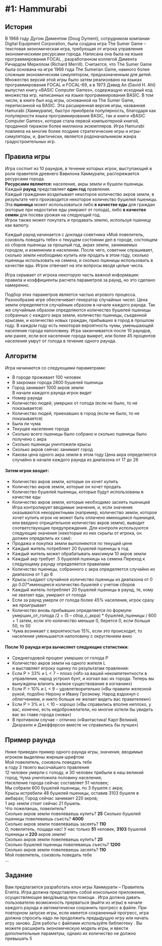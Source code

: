 # #1: Hammurabi

## История
В 1968 году Дугом Диментом (Doug Dyment), сотрудником компании Digital
Equipment Corporation, была создана игра The Sumer Game – текстовая
экономическая игра, требующая от игрока управления экономическими
ресурсами города. Написана она была на языке программирования FOCAL ,
разработанном коллегой Димента Ричардом Мериллом (Richard Merrill).
Считается, что The Sumer Game была основана на игре 1966 года The
Sumerian Game, намного более сложным экономическим симулятором,
предназначенным для детей. Множество версий этой игры было затем
реализовано на языках программирования FOCAL и FOCAL-69, а в 1973
Дэвид Ал (David H. Ahl) выпустил книгу «BASIC Computer Games», содержащую
исходный код множества игр, написанных на языке программирования
BASIC. В том числе, в книге был код игры, основанной на The Sumer Game,
переписанной на BASIC. Эта расширенная версия игры, названная Hamurabi
(Хаммурапи), быстро приобрела популярность, благодаря как
популярности языка программирования BASIC, так и книги «BASIC Computer
Games», которая стала первой компьютерной книгой, проданной тиражом
более миллиона экземпляров. Игра Hamurabi повлияла на многие более
поздние стратегические игры и игры-симуляторы, и, фактически, является
родоначальником жанра градостроительных игр.
## Правила игры
Игра состоит из 10 раундов, в течение которых игрок, выступающий в роли
правителя древнего Вавилона Хаммурапи, распоряжается ресурсами
города.   
**Ресурсами являются:** население, акры земли и бушели пшеницы.  
Каждый **раунд** представляет **один год** правления.   
Каждый гражданин возделывает некоторое количество акров земли, в результате чего
производится некоторое количество бушелей пшеницы.  
Эта **пшеница** может использоваться либо **в качестве еды** для граждан (которые при
недостатке еды умирают от голода), либо **в качестве семян** для посева
урожая на следующий год.  
Игрок также может покупать и продавать землю,
используя пшеницу как валюту.

Каждый раунд начинается с доклада советника «Мой повелитель,
соизволь поведать тебе» о текущем состоянии дел в городе, состоящем из
сборов пшеницы за прошлый год, акрах земли, занимаемых городом, и
изменении в населении. После чего, советник спрашивает, сколько земли
необходимо купить или продать в этом году, сколько пшеницы
использовать на семена, и сколько пшеницы использовать в качестве еды.
Игрок отвечает на эти вопросы вводя целые числа.

Игра скрывает от игрока некоторую часть важной информации: правила и
коэффициенты расчета параметров за раунд, но это сделано намеренно.

Подбор этих параметров является частью игрового процесса.
Разнообразие игре обеспечивает генератор случайных чисел. Цена земли
определяется случайным образом в начале каждого раунда. Так же
случайным образом определяются количество бушелей пшеницы
собранных с каждого акра земли, количество пшеницы, съеденной
крысами, и количество новых граждан, прибывших в город в прошлом году.
В каждом году есть некоторая вероятность чумы, уменьшающей
население города наполовину.
Игра заканчивается после 10 раундов, или ранее, если все население
города вымрет, или более 45 процентов населения умрут от голода в
течение одного раунда.
## Алгоритм
Игра начинается со следующими параметрами:  
- В городе проживает 100 человек  
- В закромах города 2800 бушелей пшеницы  
- Город занимает 1000 акров земли  
В начале каждого раунда игрок видит  
- Номер раунда  
- Количество людей, умерших от голода (если не было, то не
показывается)  
- Количество людей, приехавших в город (если не было, то не
показывается)
- Была ли чума
- Текущее население города
- Сколько всего пшеницы было собрано и сколько пшеницы было
получено с акра
- Сколько пшеницы уничтожили крысы
- Сколько акров сейчас занимает город
- Какова цена одного акра земли в этом году
Цена акра определяется случайно в начале каждого раунда из диапазона
от 17 до 26  
#### Затем игрок вводит:
- Количество акров земли, которые он хочет купить
- Количество акров земли, которые он хочет продать
- Количество бушелей пшеницы, которые будут использованы в
качестве еды
- Количество акров земли, которые необходимо засеять пшеницей
Игра контролирует вводимые значения, и, если значения оказываются
некорректными (например, количество земли, которое хочет купить игрок
не может быть оплачено имеющимся пшеницей, или введено
отрицательное количество акров земли), выводит соответствующие
предупреждения.
Для контроля используются следующие значения (некоторые из них
скрыты от игрока, он должен определить их сам):
- Продажа и покупка земли выполняются по текущей цене
- Каждый житель потребляет 20 бушелей пшеницы в год
- Каждый житель может обрабатывать максимум 10 акров земли
- Каждый акр требует .5 бушелей пшеницы на семена
Переход к следующему раунду определяется правилами
- Количество пшеницы, собранного с акра определяется случайно из
диапазона от 1 до 6
- Крысы съедают случайное количество пшеницы из диапазона от 0 до
0.07*имеющееся количество бушелей с учетом сборов
- Каждый житель потребляет 20 бушелей пшеницы в раунд, те, кому не
хватает еды, умирают от голода
- Если за раунд умерли от голода более 45% населения, игрок сразу же
проигрывает
- Количество вновь прибывших определяется по формуле:
умерших_от_голода /2 + (5 – сбор_с_акра) * бушелей_пшеницы / 600 +
1
затем, если это количество меньше 0, берется 0, если больше 50, то
50
- Чума возникает с вероятностью 15%, если это происходит, то
население уменьшается наполовину с округлением вниз  
#### После 10 раунда игра вычисляет следующие статистики:  
- Среднегодовой процент умерших от голода P
- Количество акров земли на одного жителя L  
и выставляет игроку оценку по результатам правления:  
- Если P > 33% и L < 7 – плохо («Из-за вашей некомпетентности в
управлении, народ устроил бунт, и изгнал вас их города. Теперь вы
вынуждены влачить жалкое существование в изгнании»)
- Если P > 10% и L < 9 – удовлетворительно («Вы правили железной
рукой, подобно Нерону и Ивану Грозному. Народ вздохнул с
облегчением, и никто больше не желает видеть вас правителем»)
- Если P > 3% и L < 10 – хорошо («Вы справились вполне неплохо, у вас,
конечно, есть недоброжелатели, но многие хотели бы увидеть вас во
главе города снова»)
- В противном случае – отлично («Фантастика! Карл Великий,
Дизраэли и Джефферсон вместе не справились бы лучше»)
## Пример раунда  
Ниже приведен пример одного раунда игры, значения, вводимые игроком
выделены жирным шрифтом  
Мой повелитель, соизволь поведать тебе  
в году 3 твоего высочайшего правления  
12 человек умерли с голоду, и 30 человек прибыли в наш великий город;
Чума уничтожила половину населения;  
Население города сейчас составляет 51 человек;  
Мы собрали 600 бушелей пшеницы, по 3 бушеля с акра;  
Крысы истребили 48 бушелей пшеницы, оставив 3103 бушеля в амбарах;
Город сейчас занимает 220 акров;  
1 акр земли стоит сейчас 21 бушель.  
Что пожелаешь, повелитель?  
Сколько акров земли повелеваешь купить? **25**
Сколько бушелей пшеницы повелеваешь съесть? **4000**  
Сколько акров земли повелеваешь засеять? **110**  
О, повелитель, пощади нас! У нас только **51** человек, **3103** бушелей пшеницы и **220**
акров земли!  
Сколько акров земли повелеваешь купить? **25**  
Сколько бушелей пшеницы повелеваешь съесть? **1200**  
Сколько акров земли повелеваешь засеять? **110**  
Мой повелитель, соизволь поведать тебе  
...
## Задание  
Вам предлагается разработать клон игры Хаммурапи – Правитель Египта.
Игра должна представлять собой консольное приложение,
осуществляющее ввод/вывод при помощи <iostream>. Игра должна давать
пользователю возможность прерваться (выйти из игры) в начале каждого
раунда и автоматически сохранить прогресс в файле. При повторном
запуске игры, если имеется сохраненный прогресс, игра должна спросить
надо ли продолжить предыдущую игру или начать игру заново. Для работы
с файлами используйте библиотеку <fstream>.
Вы можете расширить экономическую модель игры, и ввести
дополнительные параметры, однако их количество не должно превышать
5